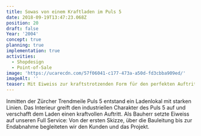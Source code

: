 ```yaml
---
title: Sowas von einem Kraftladen im Puls 5
date: 2018-09-19T13:47:23.068Z
position: 20
draft: false
Year: '2004'
concept: true
planning: true
implementation: true
activities:
  - Shopdesign
  - Point-of-Sale
image: 'https://ucarecdn.com/57f06041-c177-473a-a50d-fd3cbba909ed/'
imageAlt: ''
teaser: Mit Eiweiss zur kraftstrotzenden Form für den perfekten Auftritt
---
```

Inmitten der Zürcher Trendmeile Puls 5 entstand ein Ladenlokal mit starken Linien. Das Interieur greift den industriellen Charakter des Puls 5 auf und verschafft dem Laden einen kraftvollen Auftritt. Als Bauherr setzte Eiweiss auf unseren Full Service: Von der ersten Skizze, über die Bauleitung bis zur Endabnahme begleiteten wir den Kunden und das Projekt.
